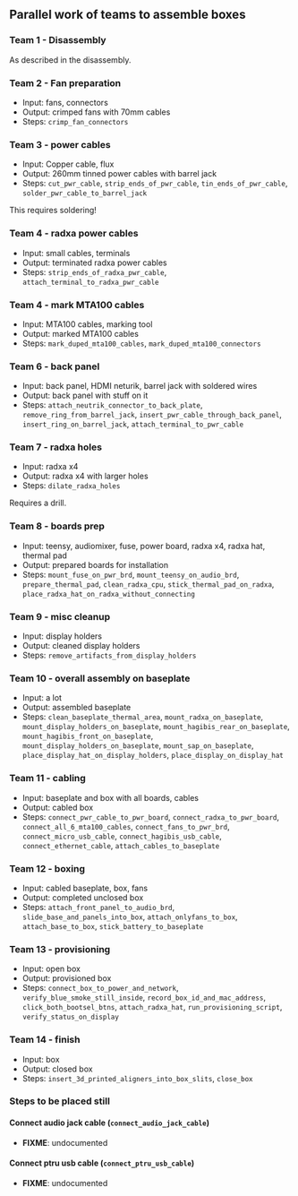 ## Parallel work of teams to assemble boxes

### Team 1 - Disassembly

As described in the disassembly.

### Team 2 - Fan preparation

- Input: fans, connectors
- Output: crimped fans with 70mm cables
- Steps: `crimp_fan_connectors`

### Team 3 - power cables

- Input: Copper cable, flux
- Output: 260mm tinned power cables with barrel jack
- Steps: `cut_pwr_cable`, `strip_ends_of_pwr_cable`, `tin_ends_of_pwr_cable`, `solder_pwr_cable_to_barrel_jack`
 
This requires soldering!

### Team 4 - radxa power cables

- Input: small cables, terminals
- Output: terminated radxa power cables
- Steps: `strip_ends_of_radxa_pwr_cable`, `attach_terminal_to_radxa_pwr_cable`

### Team 4 - mark MTA100 cables

- Input: MTA100 cables, marking tool
- Output: marked MTA100 cables
- Steps: `mark_duped_mta100_cables`, `mark_duped_mta100_connectors`

### Team 6 - back panel

- Input: back panel, HDMI neturik, barrel jack with soldered wires
- Output: back panel with stuff on it
- Steps: `attach_neutrik_connector_to_back_plate`, `remove_ring_from_barrel_jack`, `insert_pwr_cable_through_back_panel`, `insert_ring_on_barrel_jack`, `attach_terminal_to_pwr_cable`

### Team 7 - radxa holes

- Input: radxa x4
- Output: radxa x4 with larger holes
- Steps: `dilate_radxa_holes`

Requires a drill.

### Team 8 - boards prep

- Input: teensy, audiomixer, fuse, power board, radxa x4, radxa hat, thermal pad
- Output: prepared boards for installation
- Steps: `mount_fuse_on_pwr_brd`, `mount_teensy_on_audio_brd`, `prepare_thermal_pad`, `clean_radxa_cpu`, `stick_thermal_pad_on_radxa`, `place_radxa_hat_on_radxa_without_connecting`

### Team 9 - misc cleanup

- Input: display holders
- Output: cleaned display holders
- Steps: `remove_artifacts_from_display_holders`

### Team 10 - overall assembly on baseplate

- Input: a lot
- Output: assembled baseplate
- Steps: `clean_baseplate_thermal_area`, `mount_radxa_on_baseplate`, `mount_display_holders_on_baseplate`, `mount_hagibis_rear_on_baseplate`, `mount_hagibis_front_on_baseplate`, `mount_display_holders_on_baseplate`, `mount_sap_on_baseplate`, `place_display_hat_on_display_holders`, `place_display_on_display_hat`

### Team 11 - cabling

- Input: baseplate and box with all boards, cables
- Output: cabled box
- Steps: `connect_pwr_cable_to_pwr_board`, `connect_radxa_to_pwr_board`, `connect_all_6_mta100_cables`, `connect_fans_to_pwr_brd`, `connect_micro_usb_cable`, `connect_hagibis_usb_cable`, `connect_ethernet_cable`, `attach_cables_to_baseplate`

### Team 12 - boxing

- Input: cabled baseplate, box, fans
- Output: completed unclosed box
- Steps: `attach_front_panel_to_audio_brd`, `slide_base_and_panels_into_box`, `attach_onlyfans_to_box`, `attach_base_to_box`, `stick_battery_to_baseplate`

### Team 13 - provisioning

- Input: open box
- Output: provisioned box
- Steps: `connect_box_to_power_and_network`, `verify_blue_smoke_still_inside`, `record_box_id_and_mac_address`, `click_both_bootsel_btns`, `attach_radxa_hat`, `run_provisioning_script`, `verify_status_on_display`

### Team 14 - finish

- Input: box
- Output: closed box
- Steps: `insert_3d_printed_aligners_into_box_slits`, `close_box`

### Steps to be placed still

#### Connect audio jack cable (`connect_audio_jack_cable`)
- **FIXME**: undocumented

#### Connect ptru usb cable (`connect_ptru_usb_cable`)
- **FIXME**: undocumented

